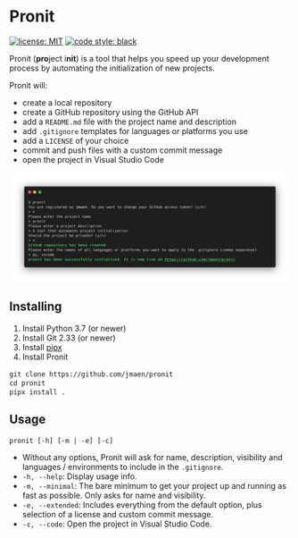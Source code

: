 # Pronit
[![license: MIT](https://img.shields.io/badge/license-MIT-blue.svg)](https://github.com/jmaen/pronit/blob/master/LICENSE)
[![code style: black](https://img.shields.io/badge/code%20style-black-black.svg)](https://github.com/psf/black)

Pronit (**pro**ject i**nit**) is a tool that helps you speed up your development process by automating the initialization of new projects.

Pronit will:
- create a local repository
- create a GitHub repository using the GitHub API
- add a `README.md` file with the project name and description
- add `.gitignore` templates for languages or platforms you use
- add a `LICENSE` of your choice
- commit and push files with a custom commit message
- open the project in Visual Studio Code

![Demo](demo.png)

## Installing
1. Install Python 3.7 (or newer)
2. Install Git 2.33 (or newer)
3. Install [pipx](https://github.com/pypa/pipx#install-pipx)
4. Install Pronit
```
git clone https://github.com/jmaen/pronit
cd pronit
pipx install .
```

## Usage
```
pronit [-h] [-m | -e] [-c]
```

- Without any options, Pronit will ask for name, description, visibility and languages / environments to include in the `.gitignore`.
- `-h, --help`:
Display usage info.
- `-m, --minimal`:
The bare minimum to get your project up and running as fast as possible. Only asks for name and visibility.
- `-e, --extended`:
Includes everything from the default option, plus selection of a license and custom commit message.
- `-c, --code`:
Open the project in Visual Studio Code.
